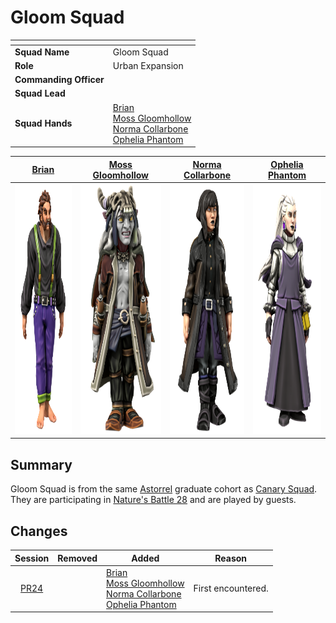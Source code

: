 # Gloom Squad

| []() | |
| --- | --- |
| **Squad Name** | Gloom Squad | squad.2
| **Role** | Urban Expansion |
| **Commanding Officer** | |
| **Squad Lead** | |
| **Squad Hands** | [Brian](../../../characters/brian.md)<br>[Moss Gloomhollow](../../../characters/moss-gloomhollow.md)<br>[Norma Collarbone](../../../characters/norma-collarbone.md)<br>[Ophelia Phantom](../../../characters/ophelia-phantom.md) |

| [Brian](../../../characters/brian.md) | [Moss Gloomhollow](../../../characters/moss-gloomhollow.md) | [Norma Collarbone](../../../characters/norma-collarbone.md) | [Ophelia Phantom](../../../characters/ophelia-phantom.md) |
|:---:|:---:|:---:|:---:|
| <img src="https://raw.githubusercontent.com/jesskelsall/astarus-images/main/characters/portraits/d0a3946feeb181b2.png" height="400" /> | <img src="https://raw.githubusercontent.com/jesskelsall/astarus-images/main/characters/portraits/303756c6809a10e4.png" height="400" /> | <img src="https://raw.githubusercontent.com/jesskelsall/astarus-images/main/characters/portraits/c377c53d1abd69fd.png" height="400" /> | <img src="https://raw.githubusercontent.com/jesskelsall/astarus-images/main/characters/portraits/55c516b3fc870b24.png" height="400" /> |

## Summary

Gloom Squad is from the same [Astorrel](../astorrel.md) graduate cohort as [Canary Squad](canary-squad.md). They are participating in [Nature's Battle 28](../../../storylines/ended/natures-battle-28.md) and are played by guests.

## Changes

| Session | Removed | Added | Reason |
|:---:| --- | --- | --- |
| [PR24](../../../sessions/PR24.md) || [Brian](../../../characters/brian.md)<br>[Moss Gloomhollow](../../../characters/moss-gloomhollow.md)<br>[Norma Collarbone](../../../characters/norma-collarbone.md)<br>[Ophelia Phantom](../../../characters/ophelia-phantom.md) | First encountered. |
